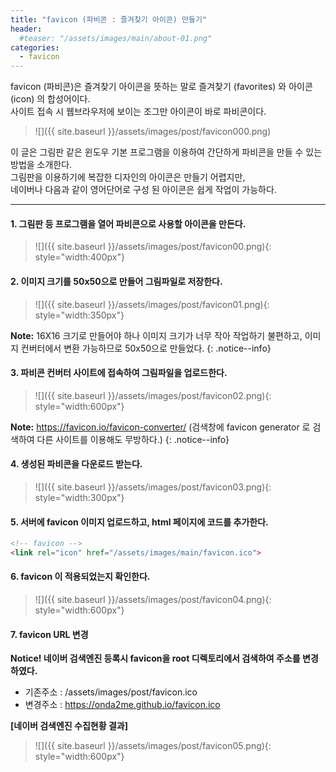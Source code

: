 ```yaml
---
title: "favicon (파비콘 : 즐겨찾기 아이콘) 만들기"
header:
  #teaser: "/assets/images/main/about-01.png"
categories: 
  - favicon
---
```


favicon (파비콘)은 즐겨찾기 아이콘을 뜻하는 말로 즐겨찾기 (favorites) 와 아이콘 (icon) 의 합성어이다.  
사이트 접속 시 웹브라우저에 보이는 조그만 아이콘이 바로 파비콘이다.  

> ![]({{ site.baseurl }}/assets/images/post/favicon000.png)  

이 글은 그림판 같은 윈도우 기본 프로그램을 이용하여 간단하게 파비콘을 만들 수 있는 방법을 소개한다.    
그림판을 이용하기에 복잡한 디자인의 아이콘은 만들기 어렵지만,  
네이버나 다음과 같이 영어단어로 구성 된 아이콘은 쉽게 작업이 가능하다.

---

#### 1. 그림판 등 프로그램을 열어 파비콘으로 사용할 아이콘을 만든다.  

 > ![]({{ site.baseurl }}/assets/images/post/favicon00.png){: style="width:400px"}

#### 2. 이미지 크기를 50x50으로 만들어 그림파일로 저장한다.  

  > ![]({{ site.baseurl }}/assets/images/post/favicon01.png){: style="width:350px"}  

**Note:** 16X16 크기로 만들어야 하나 이미지 크기가 너무 작아 작업하기 불편하고,
이미지 컨버터에서 변환 가능하므로 50x50으로 만들었다.
{: .notice--info}

#### 3. 파비콘 컨버터 사이트에 접속하여 그림파일을 업로드한다.  

 > ![]({{ site.baseurl }}/assets/images/post/favicon02.png){: style="width:600px"}

**Note:** https://favicon.io/favicon-converter/  (검색창에 favicon generator 로 검색하여 다른 사이트를 이용해도 무방하다.)
{: .notice--info}

#### 4. 생성된 파비콘을 다운로드 받는다.  

   > ![]({{ site.baseurl }}/assets/images/post/favicon03.png){: style="width:300px"}


#### 5. 서버에 favicon 이미지 업로드하고, html 페이지에 코드를 추가한다.
   
```html
<!-- favicon -->
<link rel="icon" href="/assets/images/main/favicon.ico">
```  
  

#### 6. favicon 이 적용되었는지 확인한다.
 > ![]({{ site.baseurl }}/assets/images/post/favicon04.png){: style="width:600px"}

#### 7. favicon URL 변경

**Notice! 네이버 검색엔진 등록시 favicon을 root 디렉토리에서 검색하여 주소를 변경하였다.**
+ 기존주소 : /assets/images/post/favicon.ico
+ 변경주소 : https://onda2me.github.io/favicon.ico    


**[네이버 검색엔진 수집현황 결과]**
 > ![]({{ site.baseurl }}/assets/images/post/favicon05.png){: style="width:600px"}
